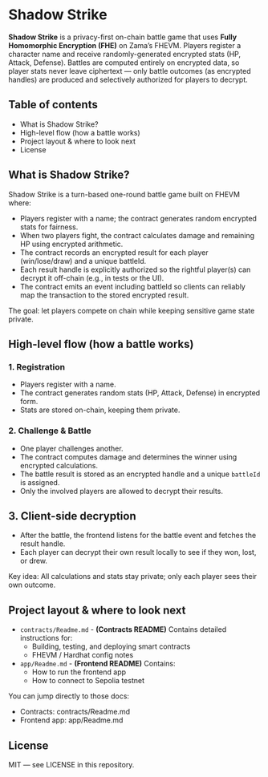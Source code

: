 # Shadow Strike

**Shadow Strike** is a privacy-first on-chain battle game that uses **Fully Homomorphic Encryption (FHE)** on Zama’s FHEVM. Players register a character name and receive randomly-generated encrypted stats (HP, Attack, Defense). Battles are computed entirely on encrypted data, so player stats never leave ciphertext — only battle outcomes (as encrypted handles) are produced and selectively authorized for players to decrypt.

## Table of contents

- What is Shadow Strike?
- High-level flow (how a battle works)
- Project layout & where to look next
- License

## What is Shadow Strike?

Shadow Strike is a turn-based one-round battle game built on FHEVM where:

- Players register with a name; the contract generates random encrypted stats for fairness.
- When two players fight, the contract calculates damage and remaining HP using encrypted arithmetic.
- The contract records an encrypted result for each player (win/lose/draw) and a unique battleId.
- Each result handle is explicitly authorized so the rightful player(s) can decrypt it off-chain (e.g., in tests or the UI).
- The contract emits an event including battleId so clients can reliably map the transaction to the stored encrypted result.

The goal: let players compete on chain while keeping sensitive game state private.



## High-level flow (how a battle works)

### 1. Registration
- Players register with a name.
- The contract generates random stats (HP, Attack, Defense) in encrypted form.
- Stats are stored on-chain, keeping them private.

### 2. Challenge & Battle
- One player challenges another.
- The contract computes damage and determines the winner using encrypted calculations.
- The battle result is stored as an encrypted handle and a unique `battleId` is assigned.
- Only the involved players are allowed to decrypt their results.

## 3. Client-side decryption
- After the battle, the frontend listens for the battle event and fetches the result handle.
- Each player can decrypt their own result locally to see if they won, lost, or drew.

Key idea: All calculations and stats stay private; only each player sees their own outcome.

## Project layout & where to look next

- `contracts/Readme.md` - **(Contracts README)** Contains detailed instructions for:
    - Building, testing, and deploying smart contracts
    - FHEVM / Hardhat config notes
- `app/Readme.md` - **(Frontend README)** Contains:
    - How to run the frontend app
    - How to connect to Sepolia testnet

You can jump directly to those docs:
- Contracts: contracts/Readme.md
- Frontend app: app/Readme.md

## License

MIT — see LICENSE in this repository.